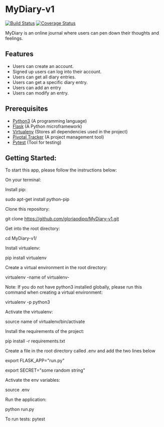 # MyDiary-v1
[![Build Status](https://travis-ci.org/gloriaodipo/MyDiary-v1.svg?branch=develop)](https://travis-ci.org/gloriaodipo/MyDiary-v1) [![Coverage Status](https://coveralls.io/repos/github/gloriaodipo/MyDiary-v1/badge.svg?branch=develop)](https://coveralls.io/github/gloriaodipo/MyDiary-v1?branch=develop)

MyDiary is an online journal where users can pen down their thoughts and feelings.

## Features
- Users can create an account.
- Signed up users can log into their account.
- Users can get all diary entries.
- Users can get a specific diary entry.
- Users can add an entry
- Users can modify an entry.

## Prerequisites
- [Python3](https://www.python.org/) (A programming language)
- [Flask](http://flask.pocoo.org/) (A Python microframework)
- [Virtualenv](https://virtualenv.pypa.io/en/stable/) (Stores all dependencies used in the project)
- [Pivotal Tracker](www.pivotaltracker.com) (A project management tool)
- [Pytest](https://docs.pytest.org/en/latest/) (Tool for testing)

## Getting Started:

To start this app, please follow the instructions below:

On your terminal:

Install pip:

sudo apt-get install python-pip

Clone this repository:

git clone https://github.com/gloriaodipo/MyDiary-v1.git

Get into the root directory:

cd MyDiary-v1/

Install virtualenv:

pip install virtualenv

Create a virtual environment in the root directory:

virtualenv -name of virtualenv-
  
 Note: If you do not have python3 installed globally, please run this command when creating a virtual environment:
 
 virtualenv -p python3 <name of virtualenv>

Activate the virtualenv:

source name of virtualenv/bin/activate

Install the requirements of the project:

pip install -r requirements.txt

Create a file in the root directory called .env and add the two lines below

  export FLASK_APP="run.py"

  export SECRET="some random string"

Activate the env variables:

source .env

Run the application:

python run.py

To run tests:
pytest
